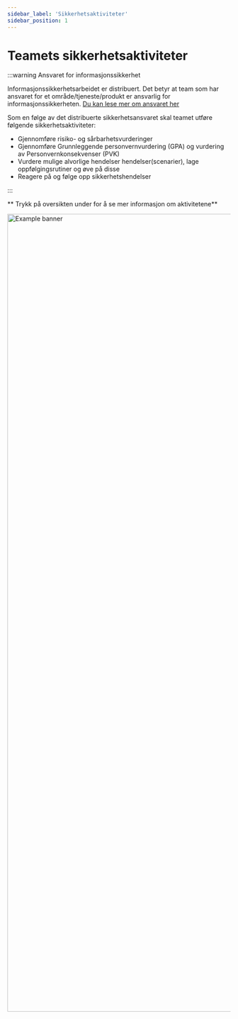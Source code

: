 ```yaml
---
sidebar_label: 'Sikkerhetsaktiviteter'
sidebar_position: 1
---
```


# Teamets sikkerhetsaktiviteter

:::warning Ansvaret for informasjonssikkerhet

Informasjonssikkerhetsarbeidet er distribuert. Det betyr at team som har ansvaret for et område/tjeneste/produkt er ansvarlig for informasjonssikkerheten. [Du kan lese mer om ansvaret her ](/docs/sikkerhetsansvar/distribuertmodell)

Som en følge av det distribuerte sikkerhetsansvaret skal teamet utføre følgende sikkerhetsaktiviteter:

- Gjennomføre risiko- og sårbarhetsvurderinger
- Gjennomføre Grunnleggende personvernvurdering (GPA) og vurdering av Personvernkonsekvenser (PVK)
- Vurdere mulige alvorlige hendelser hendelser(scenarier), lage oppfølgingsrutiner og øve på disse
- Reagere på og følge opp sikkerhetshendelser 

:::

** Trykk på oversikten under for å se mer informasjon om aktivitetene**

<a href="https://navno.sharepoint.com/:p:/r/sites/SprintRisikostyringFyrstikkalleen/Shared%20Documents/Ansvar%20og%20roller/Arbeidsfiler/NAV%20Security%20Playbook%20-%20MVP.pptx?d=wf2f2cee0b6a240ce997beb82a067921f&csf=1&web=1&e=DoiiyD">
<img
  src={require('/img/sikkerhetsaktiviteter.png').default}
  alt="Example banner"
  width="1800"
/>
</a>
